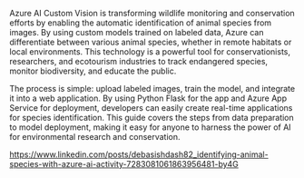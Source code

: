 Azure AI Custom Vision is transforming wildlife monitoring and conservation efforts by enabling the automatic identification of animal species from images. By using custom models trained on labeled data, Azure can differentiate between various animal species, whether in remote habitats or local environments. This technology is a powerful tool for conservationists, researchers, and ecotourism industries to track endangered species, monitor biodiversity, and educate the public.

The process is simple: upload labeled images, train the model, and integrate it into a web application. By using Python Flask for the app and Azure App Service for deployment, developers can easily create real-time applications for species identification. This guide covers the steps from data preparation to model deployment, making it easy for anyone to harness the power of AI for environmental research and conservation.


https://www.linkedin.com/posts/debasishdash82_identifying-animal-species-with-azure-ai-activity-7283081061863956481-by4G
